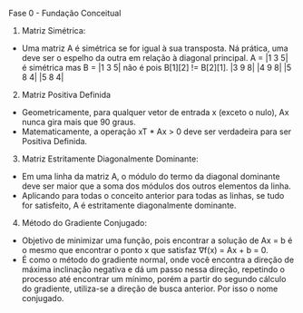 Fase 0 - Fundação Conceitual

1. Matriz Simétrica: 
 - Uma matriz A é simétrica se for igual à sua transposta. Ná prática, uma deve ser o espelho da outra em relação à diagonal principal.
 A = |1 3 5| é simétrica mas B = |1 3 5| não é pois B[1][2] != B[2][1].
     |3 9 8|                     |4 9 8|
     |5 8 4|                     |5 8 4|

2. Matriz Positiva Definida
 - Geometricamente, para qualquer vetor de entrada x (exceto o nulo), Ax nunca gira mais que 90 graus.
 - Matematicamente, a operação xT * Ax > 0 deve ser verdadeira para ser Positiva Definida.

3. Matriz Estritamente Diagonalmente Dominante:
 - Em uma linha da matriz A, o módulo do termo da diagonal dominante deve ser maior que a soma dos módulos dos outros elementos da linha.
 - Aplicando para todas o conceito anterior para todas as linhas, se tudo for satisfeito, A é estritamente diagonalmente dominante.

4. Método do Gradiente Conjugado:
 - Objetivo de minimizar uma função, pois encontrar a solução de Ax = b é o mesmo que encontrar o ponto x que satisfaz ∇f(x) = Ax + b = 0.
 - É como o método do gradiente normal, onde você encontra a direção de máxima inclinação negativa e dá um passo nessa direção, repetindo o processo até encontrar um mínimo, porém a partir do segundo cálculo do gradiente, utiliza-se a direção de busca anterior. Por isso o nome conjugado.

